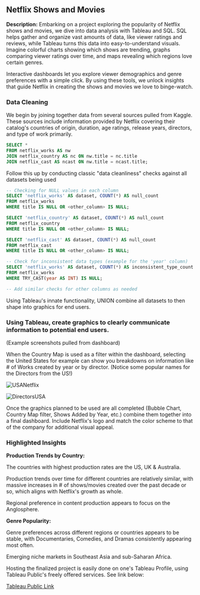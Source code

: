 ## Netflix Shows and Movies

**Description:** 
Embarking on a project exploring the popularity of Netflix shows and movies, we dive into data analysis with Tableau and SQL. SQL helps gather and organize vast amounts of data, like viewer ratings and reviews, while Tableau turns this data into easy-to-understand visuals. Imagine colorful charts showing which shows are trending, graphs comparing viewer ratings over time, and maps revealing which regions love certain genres. 

Interactive dashboards let you explore viewer demographics and genre preferences with a simple click. By using these tools, we unlock insights that guide Netflix in creating the shows and movies we love to binge-watch.

### Data Cleaning

We begin by joining together data from several sources pulled from Kaggle. These sources include information provided by Netflix covering their catalog's countries of origin, duration, age ratings, release years, directors, and type of work primarily.   

```sql
SELECT *
FROM netflix_works AS nw
JOIN netflix_country AS nc ON nw.title = nc.title
JOIN netflix_cast AS ncast ON nw.title = ncast.title;


```

Follow this up by conducting classic "data cleanliness" checks against all datasets being used

```sql
-- Checking for NULL values in each column
SELECT 'netflix_works' AS dataset, COUNT(*) AS null_count
FROM netflix_works
WHERE title IS NULL OR <other_column> IS NULL;

SELECT 'netflix_country' AS dataset, COUNT(*) AS null_count
FROM netflix_country
WHERE title IS NULL OR <other_column> IS NULL;

SELECT 'netflix_cast' AS dataset, COUNT(*) AS null_count
FROM netflix_cast
WHERE title IS NULL OR <other_column> IS NULL;

-- Check for inconsistent data types (example for the 'year' column)
SELECT 'netflix_works' AS dataset, COUNT(*) AS inconsistent_type_count
FROM netflix_works
WHERE TRY_CAST(year AS INT) IS NULL;

-- Add similar checks for other columns as needed

```

Using Tableau's innate functionality, UNION combine all datasets to then shape into graphics for end users.


### Using Tableau, create graphics to clearly communicate information to potential end users.

(Example screenshots pulled from dashboard)

When the Country Map is used as a filter within the dashboard, selecting the United States for example can show you breakdowns on information like # of Works created by year or by director. (Notice some popular names for the Directors from the US!)

![USANetflix](https://github.com/jordanrrice/jordanrrice.github.io/assets/26234385/487484cf-1ce7-48a7-b341-612c7980a670)

![DirectorsUSA](https://github.com/jordanrrice/jordanrrice.github.io/assets/26234385/7883470a-0316-4f82-9647-ed7bf33cc2f8)

Once the graphics planned to be used are all completed (Bubble Chart, Country Map filter, Shows Added by Year, etc.) combine them together into a final dashboard. Include Netflix's logo and match the color scheme to that of the company for additional visual appeal.



### Highlighted Insights

**Production Trends by Country:**

The countries with highest production rates are the US, UK & Australia.

Production trends over time for different countries are relatively similar, with massive increases in # of shows/movies created over the past decade or so, which aligns with Netflix's growth as whole.

Regional preference in content production appears to focus on the Anglosphere.

**Genre Popularity:**

Genre preferences across different regions or countries appears to be stable, with Documentaries, Comedies, and Dramas consistently appearing most often.

Emerging niche markets in Southeast Asia and sub-Saharan Africa.


Hosting the finalized project is easily done on one's Tableau Profile, using Tableau Public's freely offered services. See link below:

[Tableau Public Link](https://public.tableau.com/views/NetflixStats_17168516079510/DashboardMain?:language=en-US&:sid=&:display_count=n&:origin=viz_share_link)


